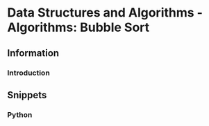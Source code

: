 # Data Structures and Algorithms - Algorithms: Bubble Sort

## Information

### Introduction

## Snippets

### Python
```python

```
